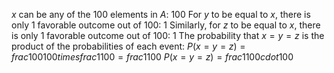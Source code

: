 $x$ can be any of the 100 elements in $A$: 100 
For $y$ to be equal to $x$, there is only 1 favorable outcome out of 100: 1 
Similarly, for $z$ to be equal to $x$, there is only 1 favorable outcome out of 100: 1 
The probability that $x = y = z$ is the product of the probabilities of each event: 
$P(x = y = z) = frac{100}{100} times frac{1}{100} = frac{1}{100}$ 
$P(x = y = z) = frac{1}{100 cdot 100}$
